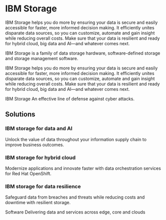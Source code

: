 # IBM Storage
IBM Storage helps you do more by ensuring your data is secure and easily accessible for faster, more informed decision making. 
It efficiently unites disparate data sources, so you can customize, automate and gain insight while reducing overall costs. 
Make sure that your data is resilient and ready for hybrid cloud, big data and AI—and whatever comes next.


IBM Storage is a family of data storage hardware, software-defined storage and storage management software.

IBM Storage helps you do more by ensuring your data is secure and easily accessible for faster, more informed decision making. It efficiently unites disparate data sources, so you can customize, automate and gain insight while reducing overall costs. Make sure that your data is resilient and ready for hybrid cloud, big data and AI—and whatever comes next.

IBM Storage
An effective line of defense against cyber attacks.


## Solutions
### IBM storage for data and AI
Unlock the value of data throughout your information supply chain to improve business outcomes.

### IBM storage for hybrid cloud
Modernize applications and innovate faster with data orchestration services for Red Hat OpenShift.

### IBM storage for data resilience
Safeguard data from breaches and threats while reducing costs and downtime with resilient storage.

Software
Delivering data and services across edge, core and clouds
